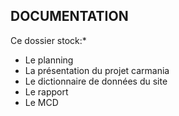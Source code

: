 ## DOCUMENTATION


Ce dossier stock:* 
  * Le planning 
  * La présentation du projet carmania
  * Le dictionnaire de données du site
  * Le rapport 
  * Le MCD
  
